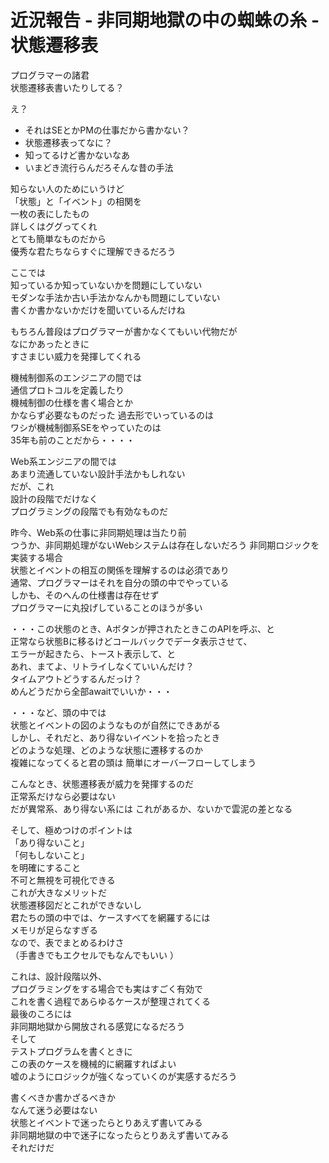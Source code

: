 #  近況報告 - 非同期地獄の中の蜘蛛の糸 - 状態遷移表  

プログラマーの諸君  
状態遷移表書いたりしてる？   

え？
-  それはSEとかPMの仕事だから書かない？
-  状態遷移表ってなに？
-  知ってるけど書かないなあ
-  いまどき流行らんだろそんな昔の手法  

知らない人のためにいうけど  
「状態」と「イベント」の相関を  
一枚の表にしたもの  
詳しくはググってくれ    
とても簡単なものだから    
優秀な君たちならすぐに理解できるだろう    
  
ここでは  
知っているか知っていないかを問題にしていない  
モダンな手法か古い手法かなんかも問題にしていない  
書くか書かないかだけを聞いているんだけね    
  
もちろん普段はプログラマーが書かなくてもいい代物だが  
なにかあったときに  
すさまじい威力を発揮してくれる    
  
機械制御系のエンジニアの間では  
通信プロトコルを定義したり  
機械制御の仕様を書く場合とか  
かならず必要なものだった 
過去形でいっているのは  
ワシが機械制御系SEをやっていたのは  
35年も前のことだから・・・・ 
  
Web系エンジニアの間では  
あまり流通していない設計手法かもしれない  
だが、これ  
設計の段階でだけなく    
プログラミングの段階でも有効なものだ    
  
昨今、Web系の仕事に非同期処理は当たり前  
つうか、非同期処理がないWebシステムは存在しないだろう
非同期ロジックを実装する場合  
状態とイベントの相互の関係を理解するのは必須であり  
通常、プログラマーはそれを自分の頭の中でやっている  
しかも、そのへんの仕様書は存在せず  
プログラマーに丸投げしていることのほうが多い  

・・・この状態のとき、Aボタンが押されたときこのAPIを呼ぶ、と  
正常なら状態Bに移るけどコールバックでデータ表示させて、  
エラーが起きたら、トースト表示して、と  
あれ、まてよ、リトライしなくていいんだけ？  
タイムアウトどうするんだっけ？  
めんどうだから全部awaitでいいか・・・

・・・など、頭の中では  
状態とイベントの図のようなものが自然にできあがる  
しかし、それだと、あり得ないイベントを拾ったとき  
どのような処理、どのような状態に遷移するのか  
複雑になってくると君の頭は
簡単にオーバーフローしてしまう    
  
こんなとき、状態遷移表が威力を発揮するのだ  
正常系だけなら必要はない  
だが異常系、あり得ない系には
これがあるか、ないかで雲泥の差となる  
  
そして、極めつけのポイントは   
「あり得ないこと」  
「何もしないこと」  
を明確にすること  
不可と無視を可視化できる  
これが大きなメリットだ    
状態遷移図だとこれができないし  
君たちの頭の中では、ケースすべてを網羅するには  
メモリが足らなすぎる  
なので、表でまとめるわけさ  
（手書きでもエクセルでもなんでもいい ）
  
これは、設計段階以外、  
プログラミングをする場合でも実はすごく有効で    
これを書く過程であらゆるケースが整理されてくる  
最後のころには  
非同期地獄から開放される感覚になるだろう  
そして  
テストプログラムを書くときに  
この表のケースを機械的に網羅すればよい  
嘘のようにロジックが強くなっていくのが実感するだろう  
  
書くべきか書かざるべきか  
なんて迷う必要はない  
状態とイベントで迷ったらとりあえず書いてみる  
非同期地獄の中で迷子になったらとりあえず書いてみる  
それだけだ  

